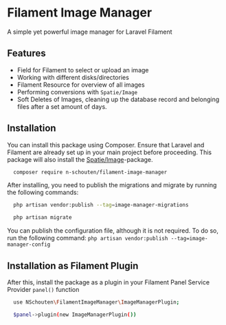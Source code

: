 
# Filament Image Manager

A simple yet powerful image manager for Laravel Filament

## Features

- Field for Filament to select or upload an image
- Working with different disks/directories
- Filament Resource for overview of all images
- Performing conversions with ```Spatie/Image```
- Soft Deletes of Images, cleaning up the database record and belonging files after a set amount of days.

## Installation

You can install this package using Composer. Ensure that Laravel and Filament are already set up in your main project before proceeding. This package will also install the [Spatie/Image](https://github.com/spatie/image)-package.

```bash
  composer require n-schouten/filament-image-manager
```

After installing, you need to publish the migrations and migrate by running the following commands:

```bash
  php artisan vendor:publish --tag=image-manager-migrations

  php artisan migrate
```

You can publish the configuration file, although it is not required. To do so, run the following command: ```php artisan vendor:publish --tag=image-manager-config```

## Installation as Filament Plugin

After this, install the package as a plugin in your Filament Panel Service Provider ```panel()``` function
```bash
  use NSchouten\FilamentImageManager\ImageManagerPlugin;

  $panel->plugin(new ImageManagerPlugin())
```
